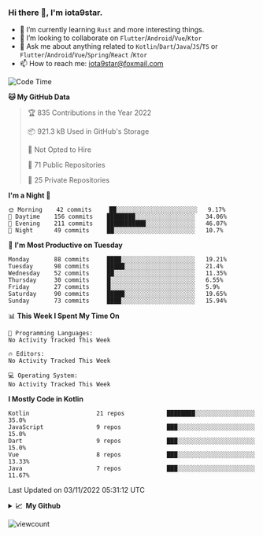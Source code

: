 ### Hi there 👋, I'm iota9star.

- 🌱 I’m currently learning `Rust` and more interesting things.
- 👯 I’m looking to collaborate on `Flutter`/`Android`/`Vue`/`Ktor`
- 💬 Ask me about anything related to `Kotlin`/`Dart`/`Java`/`JS`/`TS` or `Flutter`/`Android`/`Vue`/`Spring`/`React`
  /`Ktor`
- 📫 How to reach me: [iota9star@foxmail.com](iota9star@foxmail.com)



<!--START_SECTION:waka-->
![Code Time](http://img.shields.io/badge/Code%20Time-3%2C090%20hrs%2054%20mins-blue)

**🐱 My GitHub Data** 

> 🏆 835 Contributions in the Year 2022
 > 
> 📦 921.3 kB Used in GitHub's Storage 
 > 
> 🚫 Not Opted to Hire
 > 
> 📜 71 Public Repositories 
 > 
> 🔑 25 Private Repositories  
 > 
**I'm a Night 🦉** 

```text
🌞 Morning    42 commits     ██░░░░░░░░░░░░░░░░░░░░░░░   9.17% 
🌆 Daytime    156 commits    ████████░░░░░░░░░░░░░░░░░   34.06% 
🌃 Evening    211 commits    ███████████░░░░░░░░░░░░░░   46.07% 
🌙 Night      49 commits     ██░░░░░░░░░░░░░░░░░░░░░░░   10.7%

```
📅 **I'm Most Productive on Tuesday** 

```text
Monday       88 commits     ████░░░░░░░░░░░░░░░░░░░░░   19.21% 
Tuesday      98 commits     █████░░░░░░░░░░░░░░░░░░░░   21.4% 
Wednesday    52 commits     ██░░░░░░░░░░░░░░░░░░░░░░░   11.35% 
Thursday     30 commits     █░░░░░░░░░░░░░░░░░░░░░░░░   6.55% 
Friday       27 commits     █░░░░░░░░░░░░░░░░░░░░░░░░   5.9% 
Saturday     90 commits     █████░░░░░░░░░░░░░░░░░░░░   19.65% 
Sunday       73 commits     ████░░░░░░░░░░░░░░░░░░░░░   15.94%

```


📊 **This Week I Spent My Time On** 

```text
💬 Programming Languages: 
No Activity Tracked This Week

🔥 Editors: 
No Activity Tracked This Week

💻 Operating System: 
No Activity Tracked This Week

```

**I Mostly Code in Kotlin** 

```text
Kotlin                   21 repos            ████████░░░░░░░░░░░░░░░░░   35.0% 
JavaScript               9 repos             ███░░░░░░░░░░░░░░░░░░░░░░   15.0% 
Dart                     9 repos             ███░░░░░░░░░░░░░░░░░░░░░░   15.0% 
Vue                      8 repos             ███░░░░░░░░░░░░░░░░░░░░░░   13.33% 
Java                     7 repos             ███░░░░░░░░░░░░░░░░░░░░░░   11.67%

```



 Last Updated on 03/11/2022 05:31:12 UTC
<!--END_SECTION:waka-->

<details>
  <summary><b>📈&nbsp;&nbsp;My Github</b></summary>
  <br>
  <img src='https://github-profile-trophy.vercel.app/?username=iota9star'>
  <img src='https://bad-apple-github-readme.vercel.app/api?show_bg=1&username=iota9star&hide_title=true'>
  <img src='http://cr-skills-chart-widget.azurewebsites.net/api/api?username=iota9star'>
</details>


![viewcount](https://count.getloli.com/get/@iota9star?theme=rule34)
